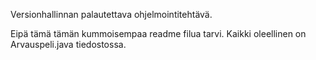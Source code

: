 Versionhallinnan palautettava ohjelmointitehtävä.

Eipä tämä tämän kummoisempaa readme filua tarvi. Kaikki oleellinen on Arvauspeli.java tiedostossa.
